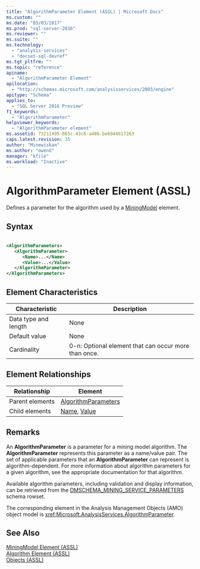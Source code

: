 ```yaml
---
title: "AlgorithmParameter Element (ASSL) | Microsoft Docs"
ms.custom: ""
ms.date: "03/03/2017"
ms.prod: "sql-server-2016"
ms.reviewer: ""
ms.suite: ""
ms.technology: 
  - "analysis-services"
  - "docset-sql-devref"
ms.tgt_pltfrm: ""
ms.topic: "reference"
apiname: 
  - "AlgorithmParameter Element"
apilocation: 
  - "http://schemas.microsoft.com/analysisservices/2003/engine"
apitype: "Schema"
applies_to: 
  - "SQL Server 2016 Preview"
f1_keywords: 
  - "AlgorithmParameter"
helpviewer_keywords: 
  - "AlgorithmParameter element"
ms.assetid: 73211495-065c-43c6-a486-be6044617263
caps.latest.revision: 35
author: "Minewiskan"
ms.author: "owend"
manager: "kfile"
ms.workload: "Inactive"
---
```

# AlgorithmParameter Element (ASSL)
  Defines a parameter for the algorithm used by a [MiningModel](../../../analysis-services/scripting/objects/miningmodel-element-assl.md) element.  
  
## Syntax  
  
```xml  
  
<AlgorithmParameters>  
   <AlgorithmParameter>  
      <Name>...</Name>  
      <Value>...</Value>  
   </AlgorithmParameter>  
</AlgorithmParameters>  
```  
  
## Element Characteristics  
  
|Characteristic|Description|  
|--------------------|-----------------|  
|Data type and length|None|  
|Default value|None|  
|Cardinality|0-n: Optional element that can occur more than once.|  
  
## Element Relationships  
  
|Relationship|Element|  
|------------------|-------------|  
|Parent elements|[AlgorithmParameters](../../../analysis-services/scripting/collections/algorithmparameters-element-assl.md)|  
|Child elements|[Name](../../../analysis-services/scripting/properties/name-element-assl.md), [Value](../../../analysis-services/scripting/properties/value-element-assl.md)|  
  
## Remarks  
 An **AlgorithmParameter** is a parameter for a mining model algorithm. The **AlgorithmParameter** represents this parameter as a name/value pair. The set of applicable parameters that an **AlgorithmParameter** can represent is algorithm-dependent. For more information about algorithm parameters for a given algorithm, see the appropriate documentation for that algorithm.  
  
 Available algorithm parameters, including validation and display information, can be retrieved from the [DMSCHEMA_MINING_SERVICE_PARAMETERS](../../../analysis-services/schema-rowsets/data-mining/dmschema-mining-service-parameters-rowset.md) schema rowset.  
  
 The corresponding element in the Analysis Management Objects (AMO) object model is <xref:Microsoft.AnalysisServices.AlgorithmParameter>.  
  
## See Also  
 [MiningModel Element &#40;ASSL&#41;](../../../analysis-services/scripting/objects/miningmodel-element-assl.md)   
 [Algorithm Element &#40;ASSL&#41;](../../../analysis-services/scripting/properties/algorithm-element-assl.md)   
 [Objects &#40;ASSL&#41;](../../../analysis-services/scripting/objects/objects-assl.md)  
  
  
